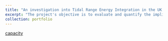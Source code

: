 ```yaml
---
title: "An investigation into Tidal Range Energy Integration in the UK’s Renewable Energy Mix"
excerpt: "The project's objective is to evaluate and quantify the implications and necessity of integrating Tidal Energy into the UK's energy mix towards achieving the 2030 net-zero goal. <br/><img src='/images/portfolio_0.png'>"
collection: portfolio
---
```


[capacity](/images/capacity.png)


